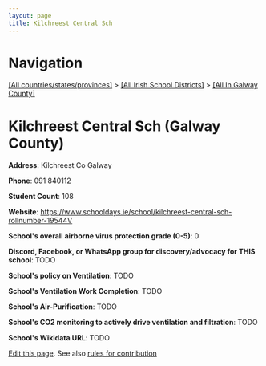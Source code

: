 ```yaml
---
layout: page
title: Kilchreest Central Sch
---
```

# Navigation

[[All countries/states/provinces]](../../..) > [[All Irish School Districts]](../..) > [[All In Galway County]](..)

# Kilchreest Central Sch (Galway County)

**Address**: Kilchreest Co Galway

**Phone**: 091 840112

**Student Count**: 108

**Website**: <https://www.schooldays.ie/school/kilchreest-central-sch-rollnumber-19544V>

**School's overall airborne virus protection grade (0-5)**: 0

**Discord, Facebook, or WhatsApp group for discovery/advocacy for THIS school**: TODO

**School's policy on Ventilation**: TODO

**School's Ventilation Work Completion**: TODO

**School's Air-Purification**: TODO

**School's CO2 monitoring to actively drive ventilation and filtration**: TODO

**School's Wikidata URL**: TODO


[Edit this page](https://github.com/ventilate-schools/Ireland/edit/main/./Galway_County/Kilchreest_Central_Sch.md). See also [rules for contribution](../../../contribution-rules/)